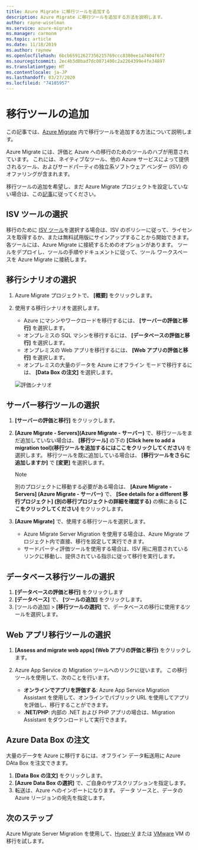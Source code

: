 ```yaml
---
title: Azure Migrate に移行ツールを追加する
description: Azure Migrate に移行ツールを追加する方法を説明します。
author: rayne-wiselman
ms.service: azure-migrate
ms.manager: carmonm
ms.topic: article
ms.date: 11/18/2019
ms.author: raynew
ms.openlocfilehash: 6bcb65912627356215769ccc8380ee1a7404f6f7
ms.sourcegitcommit: 2ec4b3d0bad7dc0071400c2a2264399e4fe34897
ms.translationtype: HT
ms.contentlocale: ja-JP
ms.lasthandoff: 03/27/2020
ms.locfileid: "74185957"
---
```

# <a name="add-migration-tools"></a>移行ツールの追加

この記事では、[Azure Migrate](migrate-overview.md) 内で移行ツールを追加する方法について説明します。

Azure Migrate には、評価と Azure への移行のためのツールのハブが用意されています。 これには、ネイティブなツール、他の Azure サービスによって提供されるツール、およびサードパーティの独立系ソフトウェア ベンダー (ISV) のオファリングが含まれます。

移行ツールの追加を希望し、まだ Azure Migrate プロジェクトを設定していない場合は、この[記事](how-to-add-tool-first-time.md)に従ってください。



## <a name="selecting-an-isv-tool"></a>ISV ツールの選択

移行のために [ISV ツール](migrate-services-overview.md#isv-integration)を選択する場合は、ISV のポリシーに従って、ライセンスを取得するか、または無料試用版にサインアップすることから開始できます。 各ツールには、Azure Migrate に接続するためのオプションがあります。 ツールをデプロイし、ツールの手順やドキュメントに従って、ツール ワークスペースを Azure Migrate に接続します。 

## <a name="select-a-migration-scenario"></a>移行シナリオの選択

1. Azure Migrate プロジェクトで、 **[概要]** をクリックします。
2. 使用する移行シナリオを選択します。

    - Azure にマシンやワークロードを移行するには、 **[サーバーの評価と移行]** を選択します。
    - オンプレミスの SQL マシンを移行するには、 **[データベースの評価と移行]** を選択します。
    - オンプレミスの Web アプリを移行するには、 **[Web アプリの評価と移行]** を選択します。
    - オンプレミスの大量のデータを Azure にオフライン モードで移行するには、 **[Data Box の注文]** を選択します。

    ![評価シナリオ](./media/how-to-migrate/assess-scenario.png)

## <a name="select-a-server-migration-tool"></a>サーバー移行ツールの選択

1. **[サーバーの評価と移行]** をクリックします。
2. **[Azure Migrate - Servers]\(Azure Migrate - サーバー\)** で、移行ツールをまだ追加していない場合は、 **[移行ツール]** の下の **[Click here to add a migration tool]\(移行ツールを追加するにはここをクリックしてください\)** を選択します。 移行ツールを既に追加している場合は、 **[移行ツールをさらに追加しますか]** で **[変更]** を選択します。

    > [!NOTE]
    > 別のプロジェクトに移動する必要がある場合は、 **[Azure Migrate - Servers] (Azure Migrate - サーバー)** で、 **[See details for a different 移行プロジェクト] (別の移行プロジェクトの詳細を確認する)** の横にある **[ここをクリックしてください]** をクリックします。

3. **[Azure Migrate]** で、使用する移行ツールを選択します。
    - Azure Migrate Server Migration を使用する場合は、Azure Migrate プロジェクト内で直接、移行を設定して実行できます。
    - サードパーティ評価ツールを使用する場合は、ISV 用に用意されているリンクに移動し、提供されている指示に従って移行を実行します。

## <a name="select-a-database-migration-tool"></a>データベース移行ツールの選択

1. **[データベースの評価と移行]** をクリックします
2. **[データベース]** で、 **[ツールの追加]** をクリックします。
3. [ツールの追加] > **[移行ツールの選択]** で、データベースの移行に使用するツールを選択します。

## <a name="select-a-web-app-migration-tool"></a>Web アプリ移行ツールの選択

1. **[Assess and migrate web apps] (Web アプリの評価と移行)** をクリックします。
2. Azure App Service の Migration ツールへのリンクに従います。 この移行ツールを使用して、次のことを行います。

    - **オンラインでアプリを評価する**: Azure App Service Migration Assistant を使用して、オンラインでパブリック URL を使用してアプリを評価し、移行することができます。
    - **.NET/PHP**: 内部の .NET および PHP アプリの場合は、Migration Assistant をダウンロードして実行できます。

## <a name="order-an-azure-data-box"></a>Azure Data Box の注文

大量のデータを Azure に移行するには、オフライン データ転送用に Azure DAta Box を注文できます。

1. **[Data Box の注文]** をクリックします。
2. **[Azure Data Box の選択]** で、ご自身のサブスクリプションを指定します。 
3. 転送は、Azure へのインポートになります。 データ ソースと、データの Azure リージョンの宛先を指定します。

## <a name="next-steps"></a>次のステップ

Azure Migrate Server Migration を使用して、[Hyper-V](tutorial-migrate-hyper-v.md) または [VMware](tutorial-migrate-vmware.md) VM の移行を試します。
